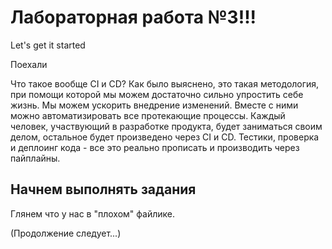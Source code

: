 # Лабораторная работа №3!!!

Let's get it started

Поехали

Что такое вообще CI и CD? Как было выяснено, это такая методология, при помощи которой мы можем достаточно сильно упростить себе жизнь. Мы можем ускорить внедрение изменений. Вместе с ними можно автоматизировать все протекающие процессы. Каждый человек, участвующий в разработке продукта, будет заниматься своим делом, остальное будет произведено через CI и CD. Тестики, проверка и деплоинг кода - все это реально прописать и производить через пайплайны.

## Начнем выполнять задания

Глянем что у нас в "плохом" файлике.

(Продолжение следует...)
